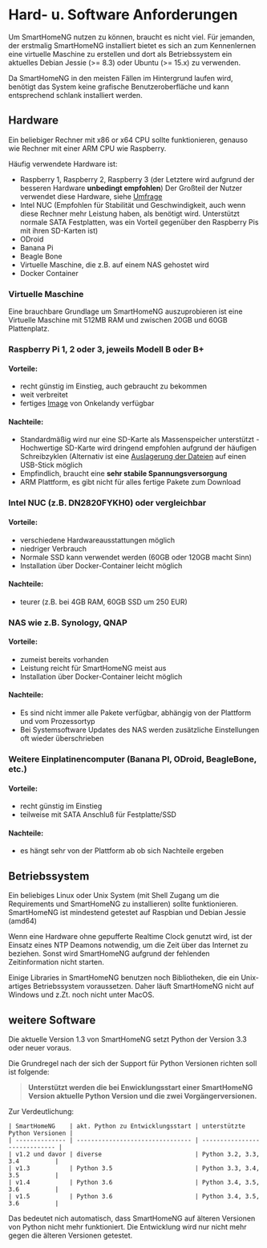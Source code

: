 # Hard- u. Software Anforderungen

Um SmartHomeNG nutzen zu können, braucht es nicht viel. Für jemanden, der erstmalig SmartHomeNG installiert bietet es sich an zum Kennenlernen eine virtuelle Maschine zu erstellen und dort als Betriebssystem ein aktuelles Debian Jessie (>= 8.3) oder Ubuntu (>= 15.x) zu verwenden.

Da SmartHomeNG in den meisten Fällen im Hintergrund laufen wird, benötigt das System keine grafische Benutzeroberfläche und kann entsprechend schlank installiert werden.

## Hardware

Ein beliebiger Rechner mit x86 or x64 CPU sollte funktionieren, genauso wie Rechner mit einer ARM CPU wie Raspberry.

Häufig verwendete Hardware ist:

- Raspberry 1, Raspberry 2, Raspberry 3 (der Letztere wird aufgrund der besseren Hardware **unbedingt empfohlen**)
  Der Großteil der Nutzer verwendet diese Hardware, siehe [Umfrage](https://knx-user-forum.de/forum/supportforen/smarthome-py/1112952-welche-hardware-nutzt-ihr-f%C3%BCr-euer-smarthomeng)
- Intel NUC (Empfohlen für Stabilität und Geschwindigkeit, auch wenn diese Rechner mehr Leistung haben, als benötigt wird. Unterstützt normale SATA Festplatten, was ein Vorteil gegenüber den Raspberry Pis mit ihren SD-Karten ist)
- ODroid
- Banana Pi
- Beagle Bone
- Virtuelle Maschine, die z.B. auf einem NAS gehostet wird
- Docker Container

### Virtuelle Maschine

Eine brauchbare Grundlage um SmartHomeNG auszuprobieren ist eine Virtuelle Maschine mit 512MB RAM und zwischen 20GB und 60GB Plattenplatz.

### Raspberry Pi 1, 2 oder 3, jeweils Modell B oder B+
#### Vorteile:
* recht günstig im Einstieg, auch gebraucht zu bekommen
* weit verbreitet
* fertiges [Image](https://knx-user-forum.de/forum/supportforen/smarthome-py/979095-smarthomeng-image-file) von Onkelandy verfügbar

#### Nachteile:
* Standardmäßig wird nur eine SD-Karte als Massenspeicher unterstützt - Hochwertige SD-Karte wird dringend empfohlen
  aufgrund der häufigen Schreibzyklen (Alternativ ist eine [Auslagerung der Dateien](https://knx-user-forum.de/forum/supportforen/smarthome-py/862047-wie-sqlite-auf-schnelleres-medium-verlagern) auf einen USB-Stick möglich
* Empfindlich, braucht eine **sehr stabile Spannungsversorgung**
* ARM Plattform, es gibt nicht für alles fertige Pakete zum Download

### Intel NUC (z.B. DN2820FYKH0) oder vergleichbar
#### Vorteile:
* verschiedene Hardwareausstattungen möglich
* niedriger Verbrauch
* Normale SSD kann verwendet werden (60GB oder 120GB macht Sinn)
* Installation über Docker-Container leicht möglich

#### Nachteile:
* teurer (z.B. bei 4GB RAM, 60GB SSD um 250 EUR)

### NAS wie z.B. Synology, QNAP

#### Vorteile:
* zumeist bereits vorhanden
* Leistung reicht für SmartHomeNG meist aus
* Installation über Docker-Container leicht möglich

#### Nachteile:
* Es sind nicht immer alle Pakete verfügbar, abhängig von der Plattform und vom Prozessortyp
* Bei Systemsoftware Updates des NAS werden zusätzliche Einstellungen oft wieder überschrieben

### Weitere Einplatinencomputer (Banana PI, ODroid, BeagleBone, etc.)

#### Vorteile:
* recht günstig im Einstieg
* teilweise mit SATA Anschluß für Festplatte/SSD

#### Nachteile:
* es hängt sehr von der Plattform ab ob sich Nachteile ergeben

## Betriebssystem

Ein beliebiges Linux oder Unix System (mit Shell Zugang um die Requirements und SmartHomeNG zu installieren) sollte funktionieren.
SmartHomeNG ist mindestend getestet auf Raspbian und Debian Jessie (amd64)

Wenn eine Hardware ohne gepufferte Realtime Clock genutzt wird, ist der Einsatz eines NTP Deamons notwendig, um die Zeit über das Internet zu beziehen. Sonst wird SmartHomeNG aufgrund der fehlenden Zeitinformation nicht starten.

Einige Libraries in SmartHomeNG benutzen noch Bibliotheken, die ein Unix-artiges Betriebssystem voraussetzen. Daher läuft SmartHomeNG nicht auf Windows und z.Zt. noch nicht unter MacOS.


## weitere Software

Die aktuelle Version 1.3 von SmartHomeNG setzt Python der Version 3.3 oder neuer voraus.

Die Grundregel nach der sich der Support für Python Versionen richten soll ist folgende:

> **Unterstützt werden die bei Enwicklungsstart einer SmartHomeNG Version aktuelle Python Version und die zwei Vorgängerversionen.**

Zur Verdeutlichung:

```
| SmartHomeNG    | akt. Python zu Entwicklungsstart | unterstützte Python Versionen |
| -------------- | -------------------------------- | ----------------------------- |
| v1.2 und davor | diverse                          | Python 3.2, 3.3, 3.4          |
| v1.3           | Python 3.5                       | Python 3.3, 3.4, 3.5          |
| v1.4           | Python 3.6                       | Python 3.4, 3.5, 3.6          |
| v1.5           | Python 3.6                       | Python 3.4, 3.5, 3.6          |
```

Das bedeutet nich automatisch, dass SmartHomeNG auf älteren Versionen von Python nicht mehr funktioniert. Die Entwicklung wird nur nicht mehr gegen die älteren Versionen getestet.
